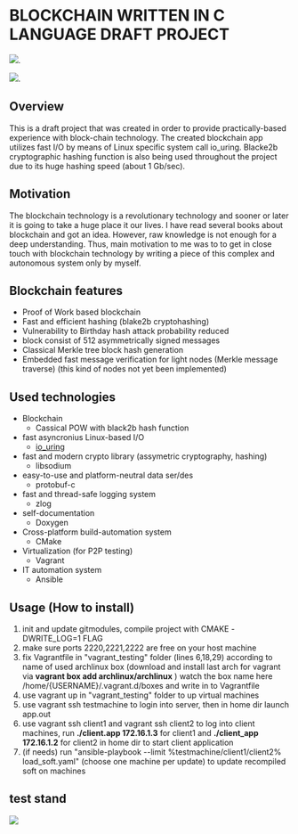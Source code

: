 # BLOCKCHAIN WRITTEN IN C LANGUAGE DRAFT PROJECT


[![](https://tokei.rs/b1/github/Kerosin3/C_blockchain-draft?category=code)](https://github.com/Kerosin3/C_blockchain-draft).

[![](https://tokei.rs/b1/github/XAMPPRocky/tokei?category=code)](https://github.com/XAMPPRocky/tokei).
## Overview

This is a draft project that was created in order to provide practically-based experience with 
block-chain technology.
The created blockchain app utilizes fast I/O by means of Linux specific system call io_uring.
Blacke2b cryptographic hashing function is also being used throughout the project due to its huge 
hashing speed (about 1 Gb/sec).


## Motivation
The blockchain technology is a revolutionary technology and sooner or later it is going to take a huge place it our lives.
I have read several books about blockchain and got an idea. However, raw knowledge is not enough for a deep understanding. 
Thus, main motivation to me was to to get in close touch with blockchain technology by writing a piece of this complex and autonomous system only by myself.

## Blockchain features
* Proof of Work based blockchain
* Fast and efficient hashing (blake2b cryptohashing)
* Vulnerability to Birthday hash attack probability reduced
* block consist of 512 asymmetrically signed messages
* Classical Merkle tree block hash generation
* Embedded fast message verification for light nodes (Merkle message traverse) (this kind of nodes not yet been implemented)

## Used technologies
* Blockchain
  * Cassical POW with black2b hash function
* fast asyncronius Linux-based I/O
  * [io_uring]( https://unixism.net/loti/index.html )
* fast and modern crypto library (assymetric cryptography, hashing)
  * libsodium
* easy-to-use and platform-neutral data ser/des
  * protobuf-c
* fast and thread-safe logging system
  * zlog
* self-documentation
  * Doxygen
* Cross-platform build-automation system
  * CMake
* Virtualization (for P2P testing)
  * Vagrant
* IT automation system 
  * Ansible
## Usage (How to install)

1. init and update gitmodules, compile project with CMAKE -DWRITE_LOG=1 FLAG
2. make sure ports 2220,2221,2222 are free on your host machine
3. fix Vagrantfile in "vagrant_testing" folder (lines 6,18,29) according to name of used archlinux box (download and install last arch for vagrant via **vagrant box add archlinux/archlinux** ) watch the box name here /home/{USERNAME}/.vagrant.d/boxes and write in to Vagrantfile
4. use vagrant up in "vagrant_testing" folder to up virtual machines
5. use vagrant ssh testmachine to login into server, then in home dir launch app.out
6. use vagrant ssh client1 and vagrant ssh client2 to log into client machines, run **./client.app 172.16.1.3** for client1  and **./client_app 172.16.1.2** for client2 in home dir to start client application 
7. (if needs) run "ansible-playbook --limit %testmachine/client1/client2% load_soft.yaml" (choose one machine per update) to update recompiled soft on machines

## test stand
![](https://github.com/Kerosin3/C_blockchain-draft/blob/main_experimental/docs/pictures/blockchain.jpg)


